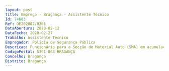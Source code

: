 ```yaml
--- 
layout: post
title: Emprego - Bragança - Assistente Técnico
Id: 74603
Ref: OE202002/0301
DataAbertura: 2020-02-12
DataFecho: 2020-02-27
Trabalho: Assistente Técnico
Empregador: Polícia de Segurança Pública
Descricao: Funcionário para a Secção de Material Auto (SMA) em acumulação com a Secção de Infraestruturas (SIE)Funções Secção de serviços, com o respetivo chefe, à qual compete a) Verificar as necessidades de material auto, incluindo sobressalentes, combustíveis e lubrificantes b) Promover o depósito, distribuição e controlo do material auto, incluindo sobressalentes, combustíveis e lubrificantes c) Providenciar a manutenção de 1º Escalão de todas as viaturas ao serviço do Comando d) Promover um elevado grau de operacionalidade do Comando, no que concerne aos meios auto, nomeadamente através da coordenação com o Departamento de Logística da DN com vista à reparação ou substituição de viaturas e fornecimento de consumíveis e sobressalentes e) Manter Mapas de Situação de Viaturas, permanentemente atualizados f) Controlar o sistema de abastecimento de combustível, fornecendo ao Núcleo de RecursosFinanceiros todos os dados solicitados, bem como analisar a estatística de consumos das viaturas g) Coordenar, com o NSIC, a manutenção do equipamento de comunicações adstrito a viaturas h) Assegurar, com um efetivo próprio de motoristas, a realização de diligências de transporte referentes a serviços de índole policial, cuja realização não se enquadre nas competências das subunidades i) Manter um serviço de transporte de cadáveres j) Manter ligação técnica com o Departamento de Logística da DNPSP.Secção de serviços, com o respetivo chefe, à qual compete a) Zelar pela conservação e manutenção de todas as instalações do Comando incluindo a higiene e limpeza diária b) Propor medidas e normas relativas às características e funcionalidades das instalações c) Elaborar estudos preliminares necessários à execução de obras para as instalações d) Efetuar planeamento e execução de obras a realizar, por determinação do Comando e) Manter, com o mínimo pessoal indispensável, uma equipa polivalente que permita assegurar os serviços mínimos de manutenção e pequena reparação das infraestruturas f) Manter ligação técnica com o Departamento de Logística da DNPSP.
CodigoPostal: 5301-868 BRAGANÇA
Concelho: Bragança
Distrito: Bragança
--- 
```

